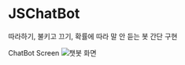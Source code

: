# JSChatBot
따라하기, 불키고 끄기, 확률에 따라 말 안 듣는 봇 간단 구현

ChatBot Screen
![챗봇 화면](https://user-images.githubusercontent.com/68185825/155332667-f05fc5b8-c935-4f06-a548-78fea4bcadf8.png)
